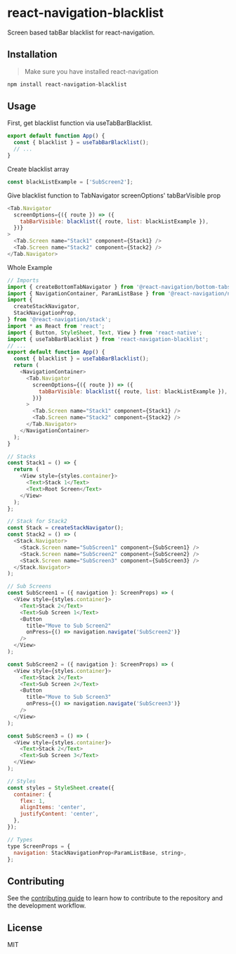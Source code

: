 # react-navigation-blacklist

Screen based tabBar blacklist for react-navigation.

## Installation

> Make sure you have installed react-navigation

```sh
npm install react-navigation-blacklist
```

## Usage

First, get blacklist function via useTabBarBlacklist.

```js
export default function App() {
  const { blacklist } = useTabBarBlacklist();
  // ...
}
```

Create blacklist array

```js
const blackListExample = ['SubScreen2'];
```

Give blacklist function to TabNavigator screenOptions' tabBarVisible prop

```js
<Tab.Navigator
  screenOptions={({ route }) => ({
    tabBarVisible: blacklist({ route, list: blackListExample }),
  })}
>
  <Tab.Screen name="Stack1" component={Stack1} />
  <Tab.Screen name="Stack2" component={Stack2} />
</Tab.Navigator>
```

Whole Example

```js
// Imports
import { createBottomTabNavigator } from '@react-navigation/bottom-tabs';
import { NavigationContainer, ParamListBase } from '@react-navigation/native';
import {
  createStackNavigator,
  StackNavigationProp,
} from '@react-navigation/stack';
import * as React from 'react';
import { Button, StyleSheet, Text, View } from 'react-native';
import { useTabBarBlacklist } from 'react-navigation-blacklist';
// ...
export default function App() {
  const { blacklist } = useTabBarBlacklist();
  return (
    <NavigationContainer>
      <Tab.Navigator
        screenOptions={({ route }) => ({
          tabBarVisible: blacklist({ route, list: blackListExample }),
        })}
      >
        <Tab.Screen name="Stack1" component={Stack1} />
        <Tab.Screen name="Stack2" component={Stack2} />
      </Tab.Navigator>
    </NavigationContainer>
  );
}

// Stacks
const Stack1 = () => {
  return (
    <View style={styles.container}>
      <Text>Stack 1</Text>
      <Text>Root Screen</Text>
    </View>
  );
};

// Stack for Stack2
const Stack = createStackNavigator();
const Stack2 = () => (
  <Stack.Navigator>
    <Stack.Screen name="SubScreen1" component={SubScreen1} />
    <Stack.Screen name="SubScreen2" component={SubScreen2} />
    <Stack.Screen name="SubScreen3" component={SubScreen3} />
  </Stack.Navigator>
);

// Sub Screens
const SubScreen1 = ({ navigation }: ScreenProps) => (
  <View style={styles.container}>
    <Text>Stack 2</Text>
    <Text>Sub Screen 1</Text>
    <Button
      title="Move to Sub Screen2"
      onPress={() => navigation.navigate('SubScreen2')}
    />
  </View>
);

const SubScreen2 = ({ navigation }: ScreenProps) => (
  <View style={styles.container}>
    <Text>Stack 2</Text>
    <Text>Sub Screen 2</Text>
    <Button
      title="Move to Sub Screen3"
      onPress={() => navigation.navigate('SubScreen3')}
    />
  </View>
);

const SubScreen3 = () => (
  <View style={styles.container}>
    <Text>Stack 2</Text>
    <Text>Sub Screen 3</Text>
  </View>
);

// Styles
const styles = StyleSheet.create({
  container: {
    flex: 1,
    alignItems: 'center',
    justifyContent: 'center',
  },
});

// Types
type ScreenProps = {
  navigation: StackNavigationProp<ParamListBase, string>,
};
```

## Contributing

See the [contributing guide](CONTRIBUTING.md) to learn how to contribute to the repository and the development workflow.

## License

MIT
